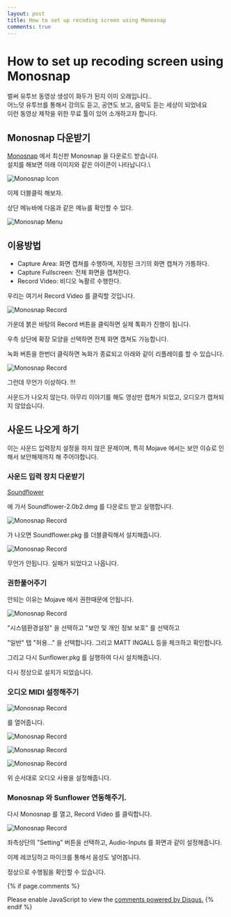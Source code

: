 ```yaml
---
layout: post
title: How to set up recoding screen using Monosnap
comments: true
---
```

# How to set up recoding screen using Monosnap

벌써 유투브 동영상 생성이 화두가 된지 이미 오래입니다.. <br/>
어느덧 유투브를 통해서 강의도 듣고, 공연도 보고, 음악도 듣는 세상이 되었네요 <br/>
이런 동영상 제작을 위한 무료 툴이 있어 소개하고자 합니다.

## Monosnap 다운받기 

[Monosnap](https://monosnap.com/welcome) 에서 최신판 Monosnap 을 다운로드 받습니다. \
설치를 해보면 아래 이미지와 같은 아이콘이 나타납니다.\

![Monosnap Icon]({{site.url}}/img/201901/Monosnap.png)

이제 더블클릭 해보자. 

상단 메뉴바에 다음과 같은 메뉴를 확인할 수 있다. 

![Monosnap Menu]({{site.url}}/img/201901/Monosnap02.png)

## 이용방법 

* Capture Area: 화면 캡쳐를 수행하며, 지정된 크기의 화면 캡쳐가 가틍하다. 
* Capture Fullscreen: 전체 화면을 캡쳐한다. 
* Record Video: 비디오 녹활르 수행한다. 

우리는 여기서 Record Video 를 클릭할 것입니다.

![Monosnap Record]({{site.url}}/img/201901/Monosnap03.png)

가운데 붉은 바탕의 Record 버튼을 클릭하면 실제 톡화가 진행이 됩니다.

우측 상단에 확장 모양을 선택하면 전체 화면 캡쳐도 가능합니다.

녹화 버튼을 한번더 클릭하면 녹화가 종료되고 아래와 같이 리플레이를 할 수 있습니다. 

![Monosnap Record]({{site.url}}/img/201901/Monosnap04.png)

그런데 무언가 이상하다. !!!

사운드가 나오지 않는다. 아무리 이야기를 해도 영상만 캡쳐가 되었고, 오디오가 캡쳐되지 않았습니다. 

## 사운드 나오게 하기 

이는 사운드 입력장치 설정을 하지 않은 문제이며, 특히 Mojave 에서는 보안 이슈로 인해서 보안해제까지 해 주어야합니다.

### 사운드 입력 장치 다운받기 

[Soundflower](https://github.com/mattingalls/Soundflower/releases/tag/2.0b2)

에 가서 Soundflower-2.0b2.dmg 를 다운로드 받고 실행합니다.

![Monosnap Record]({{site.url}}/img/201901/Sunflower01.png)

가 나오면 Soundflower.pkg 를 더블클릭해서 설치해줍니다. 

![Monosnap Record]({{site.url}}/img/201901/Sunflower02.png)

무언가 안됩니다. 실패가 되었다고 나옵니다. 


### 권한풀어주기 

안되는 이유는 Mojave 에서 권한때문에 안됩니다. 

![Monosnap Record]({{site.url}}/img/201901/Sunflower03.png)

"시스템환경설정" 을 선택하고 "보안 및 개인 정보 보호" 를 선택하고 

"일반" 탭 "허용..." 을 선택합니다. 그리고 MATT INGALL 등을 체크하고 확인합니다. 

그리고 다시 Sunflower.pkg 를 실행하여 다시 설치해줍니다. 

다시 정상으로 설치가 되었습니다. 

### 오디오 MIDI 설정해주기 

![Monosnap Record]({{site.url}}/img/201901/Sunflower04.png)

를 열어줍니다. 

![Monosnap Record]({{site.url}}/img/201901/Sunflower05.png)

![Monosnap Record]({{site.url}}/img/201901/Sunflower06.png)

![Monosnap Record]({{site.url}}/img/201901/Sunflower07.png)

위 순서대로 오디오 사용을 설정해줍니다. 

### Monosnap 와 Sunflower 연동해주기. 

다시 Monosnap 를 열고, Record Video 를 클릭합니다. 

![Monosnap Record]({{site.url}}/img/201901/Sunflower08.png)

좌측상단의 "Setting" 버튼을 선택하고, Audio-Inputs 를 화면과 같이 설정해줍니다. 

이제 레코딩하고 마이크를 통해서 음성도 넣어봅니다. 

정상으로 수행됨을 확인할 수 있습니다. 



{% if page.comments %}
<div id="disqus_thread"></div>
<script>
   /**
     *  RECOMMENDED CONFIGURATION VARIABLES: EDIT AND UNCOMMENT THE SECTION BELOW TO INSERT DYNAMIC VALUES FROM YOUR PLATFORM OR CMS.
     *  LEARN WHY DEFINING THESE VARIABLES IS IMPORTANT: https://disqus.com/admin/universalcode/#configuration-variables
     */
    /*
    var disqus_config = function () {
        this.page.url = PAGE_URL;  // Replace PAGE_URL with your page's canonical URL variable
        this.page.identifier = PAGE_IDENTIFIER; // Replace PAGE_IDENTIFIER with your page's unique identifier variable
    };
    */
    (function() {  // DON'T EDIT BELOW THIS LINE
        var d = document;
        s = d.createElement('script'); 
        s.src = '//https-unclebae-github-io.disqus.com/embed.js';
        
        s.setAttribute('data-timestamp', +new Date());
        (d.head || d.body).appendChild(s);
    })();
</script>
<noscript>Please enable JavaScript to view the <a href="https://disqus.com/?ref_noscript" rel="nofollow">comments powered by Disqus.</a></noscript>
{% endif %}






